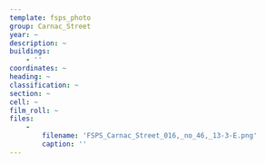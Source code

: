 ```yaml
---
template: fsps_photo
group: Carnac_Street
year: ~
description: ~
buildings:
    - ''
coordinates: ~
heading: ~
classification: ~
section: ~
cell: ~
film_roll: ~
files:
    -
        filename: 'FSPS_Carnac_Street_016,_no_46,_13-3-E.png'
        caption: ''
---
```

